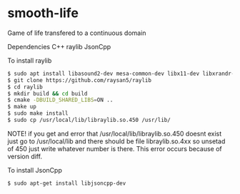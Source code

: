 # smooth-life
Game of life transfered to a continuous domain

Dependencies 
C++
raylib
JsonCpp

To install raylib
```bash
$ sudo apt install libasound2-dev mesa-common-dev libx11-dev libxrandr-dev libxi-dev xorg-dev libgl1-mesa-dev libglu1-mesa-dev
$ git clone https://github.com/raysan5/raylib
$ cd raylib
$ mkdir build && cd build
$ cmake -DBUILD_SHARED_LIBS=ON ..
$ make up
$ sudo make install
$ sudo cp /usr/local/lib/libraylib.so.450 /usr/lib/
```
NOTE! if you get and error that /usr/local/lib/libraylib.so.450 doesnt exist just go to /usr/local/lib and there should be file libraylib.so.4xx so unsetad of 450 just write whatever number is there. This error occurs because of version diff.

To install JsonCpp
```sh
$ sudo apt-get install libjsoncpp-dev
```
